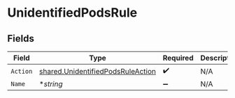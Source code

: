 # UnidentifiedPodsRule


## Fields

| Field                                                                                         | Type                                                                                          | Required                                                                                      | Description                                                                                   |
| --------------------------------------------------------------------------------------------- | --------------------------------------------------------------------------------------------- | --------------------------------------------------------------------------------------------- | --------------------------------------------------------------------------------------------- |
| `Action`                                                                                      | [shared.UnidentifiedPodsRuleAction](../../../pkg/models/shared/unidentifiedpodsruleaction.md) | :heavy_check_mark:                                                                            | N/A                                                                                           |
| `Name`                                                                                        | **string*                                                                                     | :heavy_minus_sign:                                                                            | N/A                                                                                           |